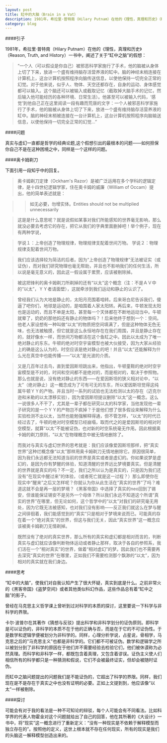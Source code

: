 ```yaml
---
layout: post
title: 缸中的大脑（Brain in a Vat）
description: 1981年，希拉里·普特南（Hilary Putnam）在他的《理性，真理和历史》（Reason, Truth, and History）一书中，阐述了关于“缸中之脑”的假想。本文转载自本人百度空间，做了少许修改，将对这个问题做些许探讨。
category: blog
---
```


####引子

1981年，希拉里·普特南（Hilary Putnam）在他的《理性，真理和历史》（Reason, Truth, and History）一书中，阐述了关于“缸中之脑”的假想：

>“一个人（可以假设是你自己）被邪恶科学家施行了手术，他的脑被从身体上切了下来，放进一个盛有维持脑存活营养液的缸中。脑的神经末梢连接在计算机上，这台计算机按照程序向脑传送信息，以使他保持一切完全正常的幻觉。对于他来说，似乎人、物体、天空还都存在，自身的运动、身体感觉都可以输入。这个脑还可以被输入或截取记忆（截取掉大脑手术的记忆，然后输入他可能经历的各种环境、日常生活）。他甚至可以被输入代码，‘感觉’到他自己正在这里阅读一段有趣而荒唐的文字：一个人被邪恶科学家施行了手术，他的脑被从身体上切了下来，放进一个盛有维持脑存活营养液的缸中。脑的神经末梢被连接在一台计算机上，这台计算机按照程序向脑输送信息，以使他保持一切完全正常的幻觉…” 

####问题

真实与虚幻一直都是哲学的经典论题,这个假想引出的最根本的问题——如何担保你自己不是在这种困境之中，同样是一个这样的问题。

####奥卡姆剃刀

下面引用一段知乎中的回复。

>奥卡姆剃刀定律（Ockham's Razor）是被广泛运用在多个学科的逻辑定律，是十四世纪逻辑学家，住在奥卡姆的威廉（William of Occam）提出，他的简单表述就是：

>>如无必要，勿增实体。Entities should not be multiplied unnecessarily

>这是是什么意思呢？就是说假如某事对我们所能感知的世界毫无影响，那么就没必要去考虑它的存在，把它从我们的字典里面删掉吧！举个例子，现在有两种学说，

>学说１：上帝创造了物理规律，物理规律支配着世间万物。
>学说２：物理规律支配着世间万物。

>我们应该选择较为简洁的后者。因为“上帝创造了物理规律”无法被证实（或证伪），而对我们研究物理也毫无帮助，并且也不影响我们的任何生活，所以说是毫无意义的，因此这一假设属于累赘，应该被剔除掉。

>被这把锋利的奥卡姆剃刀所剃掉的还有“以太”这个概念（注：不是ＡＶ中的“以太”，ＹＹ者请面壁），这就牵涉到我们运动和静止的认识了。

>曾经我们认为大地是静止的，太阳月亮围着咱转。后来哥白尼告诉我们，傻逼了吧你们，地球是运动的，是咱围着人家太阳转。再后来，牛顿发现太阳也是运动的，而且不单是太阳，甚至每一个天体都在不断地运动当中。牛顿就晕了，奶奶的那他妈还有静止的物体吗？！后来他终于想到一个：空间。他老人家设想有一种叫做“以太”的物质把空间填满了，但是这种物体无色无味，也无法被触摸，但它就是这么永恒地存在在我们周围，并且是静止存在的，就好像水一样，而世间万物都活在这个鱼缸之中。因此以太成为了唯一绝对静止的东东。牛顿的绝对时空宇宙模型也被大伙接受，因为大家从经验上的确是这么认为的，时空应该是绝对静止的吧！并且“以太”还能解释为什么光在真空中也能传播——“以太”是光波的介质。

>又是几百年过去鸟，直到爱因斯坦跳出来，他指出，牛顿童鞋的绝对时空宇宙模型是不对的，时间和空间都不是绝对的，而是相对的，取决于参照物。那么也就是说，没有绝对静止的东西——在爱因斯坦的狭义相对论中，“以太”（绝对静止）这一概念成为了可有可无的东东，所以爱因斯坦觉得这纯属牛顿ＹＹ的产物。并且当时一系列的试验也无法检测以太的存在（迈克尔逊和米勒的以太漂移实验），因为爱因斯坦提议删除“以太”这一概念。这么一说很多人不干了，尤其是一辈子都在研究以太的科学家，当他发现他一辈子研究的是一个ＹＹ的产物岂不疯掉？于是他们想了很多假设来解释为什么实验检测不出以太，当然也能勉强解释得通，但不管怎样，“以太”的时代已经过去了，牛顿的绝对时空模型已经崩塌，取而代之的是爱因斯坦的相对时空模型，就算“以太”不能被证伪，也对新的时空系统毫无作用。因此根据奥卡姆的剃刀原则，“以太”在物理概念中被无情地删除了。

>而我对与真实与虚幻世界的思考就是：我们应该像爱因斯坦那样，把“真实世界”这种烂概念像“以太”那样用奥卡姆剃刀无情地删除它。原因很简单，因为我们永远都无法知道当前的世界是真实或者是虚幻的。你如果说梦是虚幻的，是因为你有梦醒的体验，知道清醒的世界远比梦境要真实。但是清醒的世界就是真实的吗？不一定，我们之所以认为是真实的，只是因为我们还没有“在现实中醒过来”的体验，（或者死亡就是这一过程？）那么即使你在现实中“醒来”之后又怎样呢？你就认为你从此生活在“真实的世界”了吗？难道这就不会是再一层的梦境？《黑客帝国》中选择了真实的neo回到了锡安，但谁能保证锡安不是另外一个母体？所以我们永远不知道这个所谓“真实的世界”在哪里，但无论如何，这个哲学中的“以太”对我们的研究毫无用处，因为它既无法被感知，也对我们没有影响——反正我们就这么在梦与醒之间徘徊着，我们能感觉到的“真实”只是相对于梦境来说而已。可能真的存在着一个“绝对真实“的世界，但这与我们无关，因此“真实世界”这一概念应该被奥卡姆剃刀无情剃掉。

>既然没有了绝对的真实世界，那么所有的真实和虚幻都是相对而言的，判断真实与虚幻就应该像判断物体运动或者静止那样，取决于各自的参照系，我们活在一个“相对真实”的世界，做着“相对虚幻”的梦。因此我们也不需要再去深究“真实的世界”在哪里，正如我们不需要检测那个飘渺的“以太”，因为相对的真实就在我们身边。

####思考

“缸中的大脑”，使我们对自我认知产生了很大怀疑，真实到底是什么。之前非常火的《黑客帝国》《盗梦空间》或者其他类似科幻作品，这些作品总有着“缸中之脑”的影子。

曾经在马克思主义哲学课上曾听到过对科学的本质的探讨，这里要说一下科学与非科学的界限。

卡尔·波普尔在其著作《猜想与反驳》提出科学和非科学划分的证伪原则。即科学是可以证伪的，非科学的本质不在于他的正确与否，而是在于它的不可证伪性。于是数学和逻辑学便被划分为非科学的。同样，心理分析学说，占星说，骨相学，马克思之后的"马克思主义"也都是非科学的。它们都不可被证伪。数学和逻辑学之所以被划分到了非科学的原因在于他们并不需要经验去检验它们，他们被休谟称为必然真理。而科学和非科学一样，都既包含着真理，又包含着谬误。证伪主义使人们相信所有的科学都只是一种猜测和假说，它们不会被最终证实，但却会被随时证伪。

而缸中之脑问题提出的问题我们是不能证伪的，它超出了科学的界限。同样，我们现在是不是存在于真实之中也没有证明的必要。正如上文提到到，他应该像“以太”一样被剔除。

####探讨

可能会有对于我的看法是一种不可知论的辩驳，每个人可能会有不同看法。比如科学界的代表人物霍金对这个问题就给出了自己的回答，他在其所著的《大设计》一书中，将“现实”这一概念进行了重新定义：“没有一种现实是不依赖于解释模型而独立存在的”。按照他的定义，这世上根本就不存在任何现实，所有的现实是我们的头脑这一解释模型创造出来的。


